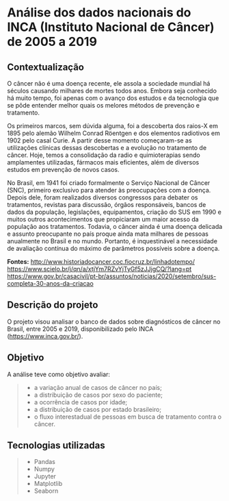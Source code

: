 # Análise dos dados nacionais do INCA (Instituto Nacional de Câncer) de 2005 a 2019

## Contextualização

O câncer não é uma doença recente, ele assola a sociedade mundial há séculos causando milhares de mortes todos anos. Embora seja conhecido há muito tempo, foi apenas com o avanço dos estudos e da tecnologia que se pôde entender melhor quais os melores métodos de prevenção e tratamento. 

Os primeiros marcos, sem dúvida alguma, foi a descoberta dos raios-X em 1895 pelo alemão Wilhelm Conrad Röentgen e dos elementos radiotivos em 1902 pelo casal Curie. A partir desse momento começaram-se as utilizações clínicas dessas descobertas e a evolução no tratamento de câncer. Hoje, temos a consolidação da radio e quimioterapias sendo amplamentes utilizadas, fármacos mais eficientes, além de diversos estudos em prevenção de novos casos.

No Brasil, em 1941 foi criado formalmente o Serviço Nacional de Câncer (SNC), primeiro exclusivo para atender às preocupações com a doença. Depois dele, foram realizados diversos congressos para debater os tratamentos, revistas para discussão, órgãos responsáveis, bancos de dados da população, legislações, equipamentos, criação do SUS em 1990 e muitos outros acontecimentos que propiciaram um maior acesso da população aos tratamentos. Todavia, o câncer ainda é uma doença delicada e assunto preocupante no país proque ainda mata milhares de pessoas anualmente no Brasil e no mundo. Portanto, é inquestinável a necessidade de avaliação contínua do máximo de parâmetros possíveis sobre a doença.

**Fontes:**
<http://www.historiadocancer.coc.fiocruz.br/linhadotempo/>
<https://www.scielo.br/j/qn/a/xtjYm7RZvYjTyGf5zJJjgCQ/?lang=pt>
<https://www.gov.br/casacivil/pt-br/assuntos/noticias/2020/setembro/sus-completa-30-anos-da-criacao>


## Descrição do projeto

O projeto visou analisar o banco de dados sobre diagnósticos de câncer no Brasil, entre 2005 e 2019, disponibilizado pelo INCA (<https://www.inca.gov.br/>). 

## Objetivo

A análise teve como objetivo avaliar:
>* a variação anual de casos de câncer no país;
>* a distribuição de casos por sexo do paciente;
>* a ocorrência de casos por idade;
>* a distribuição de casos por estado brasileiro;
>* o fluxo interestadual de pessoas em busca de tratamento contra o câncer.

## Tecnologias utilizadas

>* Pandas
>* Numpy
>* Jupyter
>* Matplotlib
>* Seaborn

